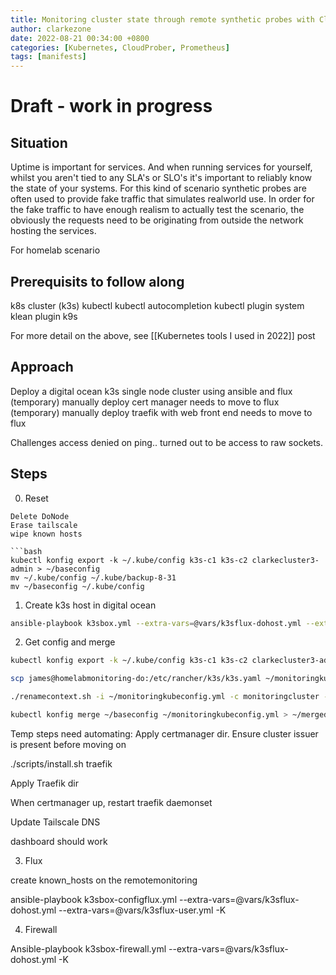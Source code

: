```yaml
---
title: Monitoring cluster state through remote synthetic probes with CloudProber
author: clarkezone
date: 2022-08-21 00:34:00 +0800
categories: [Kubernetes, CloudProber, Prometheus]
tags: [manifests]
---
```

# Draft - work in progress
## Situation
Uptime is important for services.  And when running services for yourself, whilst you aren't tied to any SLA's or SLO's it's important to reliably know the state of your systems. For this kind of scenario synthetic probes are often used to provide fake traffic that simulates realworld use.  In order for the fake traffic to have enough realism to actually test the scenario, the obviously the requests need to be originating from outside the network hosting the services.

For homelab scenario 

## Prerequisits to follow along
k8s cluster (k3s)
kubectl
kubectl autocompletion
kubectl plugin system
klean plugin
k9s

For more detail on the above, see [[Kubernetes tools I used in 2022]] post

## Approach
Deploy a digital ocean k3s single node cluster using ansible and flux 
(temporary) manually deploy cert manager needs to move to flux
(temporary) manually deploy traefik with web front end needs to move to flux

Challenges access denied on ping.. turned out to be access to raw sockets.

## Steps

0. Reset
```
Delete DoNode
Erase tailscale
wipe known hosts

```bash
kubectl konfig export -k ~/.kube/config k3s-c1 k3s-c2 clarkecluster3-admin > ~/baseconfig
mv ~/.kube/config ~/.kube/backup-8-31
mv ~/baseconfig ~/.kube/config
```

1. Create k3s host in digital ocean
 
```bash
ansible-playbook k3sbox.yml --extra-vars=@vars/k3sflux-dohost.yml --extra-vars=@vars/k3sflux-user.yml --extra-vars=@vars/k3sflux-k3s.yml -K
```

2. Get config and merge

```bash
kubectl konfig export -k ~/.kube/config k3s-c1 k3s-c2 clarkecluster3-admin > ~/baseconfig

scp james@homelabmonitoring-do:/etc/rancher/k3s/k3s.yaml ~/monitoringkubeconfig.yml

./renamecontext.sh -i ~/monitoringkubeconfig.yml -c monitoringcluster -u monitoringuser -t monitoringcontext

kubectl konfig merge ~/baseconfig ~/monitoringkubeconfig.yml > ~/merged
```

Temp steps need automating:
Apply certmanager dir. Ensure cluster issuer is present before moving on

./scripts/install.sh traefik

Apply Traefik dir

When certmanager up, restart traefik daemonset

Update Tailscale DNS

dashboard should work

3. Flux

create known_hosts on the remotemonitoring

ansible-playbook k3sbox-configflux.yml --extra-vars=@vars/k3sflux-dohost.yml --extra-vars=@vars/k3sflux-user.yml -K
 
4. Firewall
 
Ansible-playbook k3sbox-firewall.yml --extra-vars=@vars/k3sflux-dohost.yml -K
